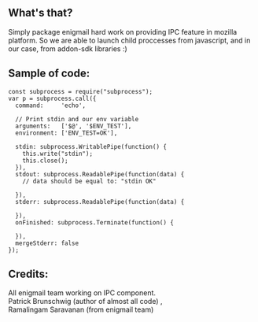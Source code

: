 <h2>What's that?</h2>
Simply package enigmail hard work on providing IPC feature in mozilla platform.
So we are able to launch child proccesses from javascript,
and in our case, from addon-sdk libraries :)

<h2>Sample of code:</h2>

    const subprocess = require("subprocess");
    var p = subprocess.call({
      command:     'echo',
      
      // Print stdin and our env variable
      arguments:   ['$@', '$ENV_TEST'],
      environment: ['ENV_TEST=OK'],
      
      stdin: subprocess.WritablePipe(function() {
        this.write("stdin");
        this.close();
      }),
      stdout: subprocess.ReadablePipe(function(data) {
        // data should be equal to: "stdin OK"
        
      }),
      stderr: subprocess.ReadablePipe(function(data) {
        
      }),
      onFinished: subprocess.Terminate(function() {
        
      }),
      mergeStderr: false
    });


<h2>Credits:</h2>
All enigmail team working on IPC component.<br/>
  Patrick Brunschwig (author of almost all code) <patrick@mozilla-enigmail.org>,<br/>
  Ramalingam Saravanan (from enigmail team) <svn@xmlterm.org><br/>
